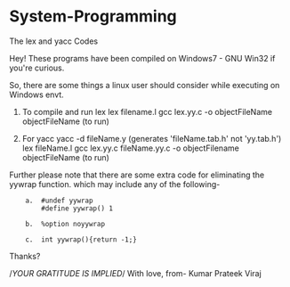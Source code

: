 # System-Programming
The lex and yacc Codes

Hey!
These programs have been compiled on Windows7 - GNU Win32 if you're curious.

So, there are some things a linux user should consider while executing on Windows envt.

1. To compile and run lex
		lex filename.l
		gcc lex.yy.c -o objectFileName
		objectFileName (to run)

2. For yacc
		yacc -d fileName.y   (generates 'fileName.tab.h' not 'yy.tab.h')
		lex fileName.l
		gcc lex.yy.c fileName.yy.c -o objectFilename
		objectFileName    	 (to run)

Further please note that there are some extra code for eliminating the yywrap function.
which may include any of the following-
		
		a.	#undef yywrap
			#define yywrap() 1

		b.	%option noyywrap

		c.  int yywrap(){return -1;}

Thanks?

/*YOUR GRATITUDE IS IMPLIED*/
With love,
from- 
Kumar Prateek Viraj
